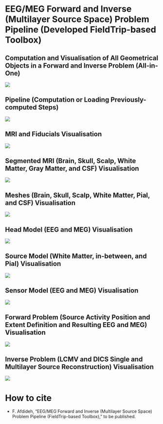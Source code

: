 # EEG/MEG Forward and Inverse (Multilayer Source Space) Problem Pipeline (Developed FieldTrip-based Toolbox)

## Computation and Visualisation of All Geometrical Objects in a Forward and Inverse Problem (All-in-One)
![](/ppt/EEG-MEG-MRI-Forward-Inverse-Problem-Toolbox-1-9.gif)

## Pipeline (Computation or Loading Previously-computed Steps)
![](/ppt/EEG-MEG-MRI-Forward-Inverse-Problem-Toolbox.gif)

## MRI and Fiducials Visualisation
![](/ppt/EEG-MEG-MRI-Forward-Inverse-Problem-Toolbox-1-MRI.gif)

## Segmented MRI (Brain, Skull, Scalp, White Matter, Gray Matter, and CSF) Visualisation
![](/ppt/EEG-MEG-MRI-Forward-Inverse-Problem-Toolbox-2-SegmentedMRI.gif)

## Meshes (Brain, Skull, Scalp, White Matter, Pial, and CSF) Visualisation
![](/ppt/EEG-MEG-MRI-Forward-Inverse-Problem-Toolbox-3-Mesh.gif)

## Head Model (EEG and MEG) Visualisation
![](/ppt/EEG-MEG-MRI-Forward-Inverse-Problem-Toolbox-4-HeadModel.gif)

## Source Model (White Matter, in-between, and Pial) Visualisation
![](/ppt/EEG-MEG-MRI-Forward-Inverse-Problem-Toolbox-5-SourceModel.gif)

## Sensor Model (EEG and MEG) Visualisation
![](/ppt/EEG-MEG-MRI-Forward-Inverse-Problem-Toolbox-6-SensorModel.gif)

## Forward Problem (Source Activity Position and Extent Definition and Resulting EEG and MEG) Visualisation
![](/ppt/EEG-MEG-MRI-Forward-Inverse-Problem-Toolbox-8-ForwardProblem.gif)

## Inverse Problem (LCMV and DICS Single and Multilayer Source Reconstruction) Visualisation
![](/ppt/EEG-MEG-MRI-Forward-Inverse-Problem-Toolbox-9-InverseProblem.gif)

# How to cite
* F. Afdideh, “EEG/MEG Forward and Inverse (Multilayer Source Space) Problem Pipeline (FieldTrip-based Toolbox),” to be published.


